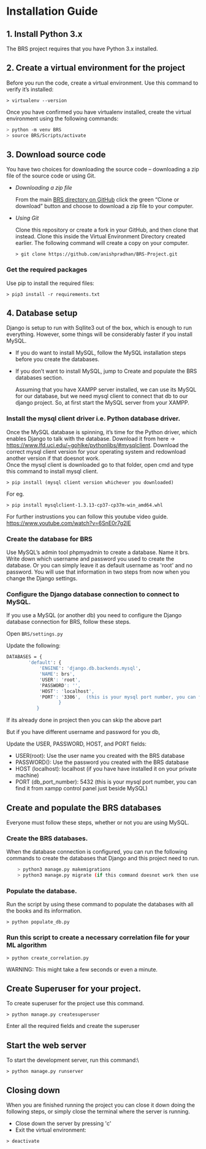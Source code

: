 # Installation Guide
## 1. Install Python 3.x

The BRS project requires that you have Python 3.x installed. 

## 2. Create a virtual environment for the project

Before you run the code, create a virtual environment.
Use this command to verify it’s installed:

`> virtualenv --version`

Once you have confirmed you have virtualenv installed, create the virtual environment using the following commands:

```bash
> python -m venv BRS
> source BRS/Scripts/activate
```

## 3. Download source code

You have two choices for downloading the source code – downloading a zip file of the source code or using Git.

* *Downloading a zip file*

    From the main [BRS directory on GitHub](https://github.com/anishpradhan/BRS-Project.git) click the green “Clone or download” button and choose to download a zip file to your computer.

* *Using Git*

    Clone this repository or create a fork in your GitHub, and then clone that instead. Clone this inside the Virtual Environment Directory created earlier. The following command will create a copy on your computer. 
    
    `> git clone https://github.com/anishpradhan/BRS-Project.git`

### Get the required packages

Use pip to install the required files:

`> pip3 install -r requirements.txt`

## 4. Database setup

Django is setup to run with Sqllite3 out of the box, which is enough to run everything. However, some 
things will be considerably faster if you install MySQL.

*   If you do want to install MySQL, follow the MySQL installation steps before you create the databases.
*   If you don’t want to install MySQL, jump to Create and populate the BRS databases section.

    Assuming that you have XAMPP server installed, we can use its MySQL for our database, but we need mysql client to connect that db to our django project.
    So, at first start the MySQL server from your XAMPP.

### Install the mysql client driver i.e. Python database driver.

Once the MySQL database is spinning, it’s time for the Python driver, which enables Django to talk with the database. 
Download it from here -> https://www.lfd.uci.edu/~gohlke/pythonlibs/#mysqlclient. 
Download the correct mysql client version for your operating system and redownload another version if that doesnot work.  
Once the mysql client is downloaded go to that folder, open cmd and type this command to install mysql client.

`> pip install (mysql client version whichever you downloaded)`
  
For eg. 
  
`> pip install mysqlclient-1.3.13-cp37-cp37m-win_amd64.whl`

For further instrustions you can follow this youtube video guide. https://www.youtube.com/watch?v=6SnE0r7g2lE

### Create the database for BRS

Use MySQL’s admin tool phpmyadmin to create a database. Name it brs. Write down which username and password you used to create the database. 
Or you can simply leave it as default username as 'root' and no password. You will use that information in two steps from now when you change the Django settings.

### Configure the Django database connection to connect to MySQL.
	
If you use a MySQL (or another db) you need to configure the Django database connection for BRS, follow these steps.

Open `BRS/settings.py`
	
Update the following:

```bash
DATABASES = {
   	    'default': {
        	'ENGINE': 'django.db.backends.mysql',
        	'NAME': brs',                      
        	'USER': 'root',
        	'PASSWORD': '',
        	'HOST': 'localhost',
        	'PORT': '3306',  (this is your mysql port number, you can find it from xampp control panel just beside MySQL)
   	    	       }	
		   }
```
If its already done in project then you can skip the above part

But if you have different username and password for you db,

Update the USER, PASSWORD, HOST, and PORT fields:

* USER(root): Use the user name you created with the BRS database
* PASSWORD(): Use the password you created with the BRS database
* HOST (localhost): localhost (if you have have installed it on your private machine)
* PORT (db_port_number): 5432 (this is your mysql port number, you can find it from xampp control panel just beside MySQL)


## Create and populate the BRS databases

Everyone must follow these steps, whether or not you are using MySQL.
	
### Create the BRS databases.
		
When the database connection is configured, you can run the following commands to create the databases that Django and this project need to run.

```bash
	> python3 manage.py makemigrations
	> python3 manage.py migrate (if this command doesnot work then use this > python3 manage.py migrate --run-syncdb)
```

### Populate the database.
	
Run the script by using these command to populate the databases with all the books and its information.
	
`> python populate_db.py`

### Run this script to create a necessary correlation file for your ML algorithm

`> python create_correlation.py`

WARNING: This might take a few seconds or even a minute.

## Create Superuser for your project.

To create superuser for the project use this command.

`> python manage.py createsuperuser`

Enter all the required fields and create the superuser

## Start the web server

To start the development server, run this command:\

`> python manage.py runserver `

## Closing down

When you are finished running the project you can close it down doing the following steps, or simply close the terminal where the server is running.

* Close down the server by pressing 'c'
* Exit the virtual environment:

`> deactivate`
